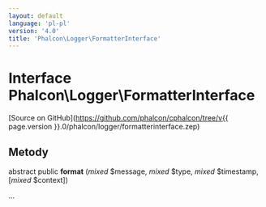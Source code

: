 ```yaml
---
layout: default
language: 'pl-pl'
version: '4.0'
title: 'Phalcon\Logger\FormatterInterface'
---
```

# Interface **Phalcon\Logger\FormatterInterface**

[Source on GitHub](https://github.com/phalcon/cphalcon/tree/v{{ page.version }}.0/phalcon/logger/formatterinterface.zep)

## Metody

abstract public **format** (*mixed* $message, *mixed* $type, *mixed* $timestamp, [*mixed* $context])

...